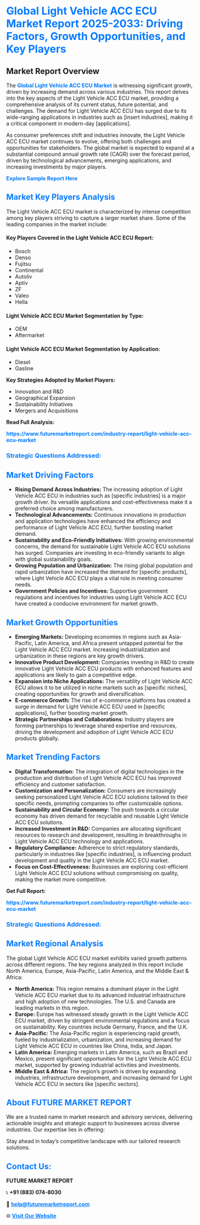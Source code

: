 <h1 style="color: #007BFF;">Global Light Vehicle ACC ECU Market Report 2025-2033: Driving Factors, Growth Opportunities, and Key Players</h1>

<section id="overview">
<h2>Market Report Overview</h2>
<p>The <a href="https://www.futuremarketreport.com/industry-report/light-vehicle-acc-ecu-market" style="color: #007BFF; text-decoration: none;"><strong>Global Light Vehicle ACC ECU Market</strong></a> is witnessing significant growth, driven by increasing demand across various industries. This report delves into the key aspects of the Light Vehicle ACC ECU market, providing a comprehensive analysis of its current status, future potential, and challenges. The demand for Light Vehicle ACC ECU has surged due to its wide-ranging applications in industries such as [insert industries], making it a critical component in modern-day [applications].</p>
<p>As consumer preferences shift and industries innovate, the Light Vehicle ACC ECU market continues to evolve, offering both challenges and opportunities for stakeholders. The global market is expected to expand at a substantial compound annual growth rate (CAGR) over the forecast period, driven by technological advancements, emerging applications, and increasing investments by major players.</p>
</section>

<section id="overview">
<p><a href="https://www.futuremarketreport.com/request-sample/reportId=36491" style="color: #007BFF; text-decoration: none;"><strong>Explore Sample Report Here</strong></a></p>
</section>

<section id="key-players">
<h2 style="color: #007BFF;">Market Key Players Analysis</h2>
<p>The Light Vehicle ACC ECU market is characterized by intense competition among key players striving to capture a larger market share. Some of the leading companies in the market include:</p>
<h4>Key Players Covered in the Light Vehicle ACC ECU Report:</h4>
<ul><li>Bosch</li><li>Denso</li><li>Fujitsu</li><li>Continental</li><li>Autoliv</li><li>Aptiv</li><li>ZF</li><li>Valeo</li><li>Hella</li></ul>
<h4>Light Vehicle ACC ECU Market Segmentation by Type:</h4>
<ul><li>OEM</li><li>Aftermarket</li></ul>

<h4>Light Vehicle ACC ECU Market Segmentation by Application:</h4>
<ul><li>Diesel</li><li>Gasline</li></ul>
<p><strong>Key Strategies Adopted by Market Players:</strong></p>
<ul>
<li>Innovation and R&D</li>
<li>Geographical Expansion</li>
<li>Sustainability Initiatives</li>
<li>Mergers and Acquisitions</li>
</ul>
</section>

<section>
<p><strong>Read Full Analysis: </strong></p><a href="https://www.futuremarketreport.com/industry-report/light-vehicle-acc-ecu-market" style="color: #007BFF; text-decoration: none;"><strong>https://www.futuremarketreport.com/industry-report/light-vehicle-acc-ecu-market</strong></a>
<h3 style="color: #007BFF;">Strategic Questions Addressed:</h3>
</section>

<section id="driving-factors">
<h2 style="color: #007BFF;">Market Driving Factors</h2>
<ul>
<li><strong>Rising Demand Across Industries:</strong> The increasing adoption of Light Vehicle ACC ECU in industries such as [specific industries] is a major growth driver. Its versatile applications and cost-effectiveness make it a preferred choice among manufacturers.</li>
<li><strong>Technological Advancements:</strong> Continuous innovations in production and application technologies have enhanced the efficiency and performance of Light Vehicle ACC ECU, further boosting market demand.</li>
<li><strong>Sustainability and Eco-Friendly Initiatives:</strong> With growing environmental concerns, the demand for sustainable Light Vehicle ACC ECU solutions has surged. Companies are investing in eco-friendly variants to align with global sustainability goals.</li>
<li><strong>Growing Population and Urbanization:</strong> The rising global population and rapid urbanization have increased the demand for [specific products], where Light Vehicle ACC ECU plays a vital role in meeting consumer needs.</li>
<li><strong>Government Policies and Incentives:</strong> Supportive government regulations and incentives for industries using Light Vehicle ACC ECU have created a conducive environment for market growth.</li>
</ul>
</section>

<section id="growth-opportunities">
<h2 style="color: #007BFF;">Market Growth Opportunities</h2>
<ul>
<li><strong>Emerging Markets:</strong> Developing economies in regions such as Asia-Pacific, Latin America, and Africa present untapped potential for the Light Vehicle ACC ECU market. Increasing industrialization and urbanization in these regions are key growth drivers.</li>
<li><strong>Innovative Product Development:</strong> Companies investing in R&D to create innovative Light Vehicle ACC ECU products with enhanced features and applications are likely to gain a competitive edge.</li>
<li><strong>Expansion into Niche Applications:</strong> The versatility of Light Vehicle ACC ECU allows it to be utilized in niche markets such as [specific niches], creating opportunities for growth and diversification.</li>
<li><strong>E-commerce Growth:</strong> The rise of e-commerce platforms has created a surge in demand for Light Vehicle ACC ECU used in [specific applications], further boosting market growth.</li>
<li><strong>Strategic Partnerships and Collaborations:</strong> Industry players are forming partnerships to leverage shared expertise and resources, driving the development and adoption of Light Vehicle ACC ECU products globally.</li>
</ul>
</section>

<section id="trending-factors">
<h2 style="color: #007BFF;">Market Trending Factors</h2>
<ul>
<li><strong>Digital Transformation:</strong> The integration of digital technologies in the production and distribution of Light Vehicle ACC ECU has improved efficiency and customer satisfaction.</li>
<li><strong>Customization and Personalization:</strong> Consumers are increasingly seeking personalized Light Vehicle ACC ECU solutions tailored to their specific needs, prompting companies to offer customizable options.</li>
<li><strong>Sustainability and Circular Economy:</strong> The push towards a circular economy has driven demand for recyclable and reusable Light Vehicle ACC ECU solutions.</li>
<li><strong>Increased Investment in R&D:</strong> Companies are allocating significant resources to research and development, resulting in breakthroughs in Light Vehicle ACC ECU technology and applications.</li>
<li><strong>Regulatory Compliance:</strong> Adherence to strict regulatory standards, particularly in industries like [specific industries], is influencing product development and quality in the Light Vehicle ACC ECU market.</li>
<li><strong>Focus on Cost-Effectiveness:</strong> Businesses are exploring cost-efficient Light Vehicle ACC ECU solutions without compromising on quality, making the market more competitive.</li>
</ul>
</section>

<section>
<p><strong>Get Full Report: </strong></p><a href="https://www.futuremarketreport.com/industry-report/light-vehicle-acc-ecu-market" style="color: #007BFF; text-decoration: none;"><strong>https://www.futuremarketreport.com/industry-report/light-vehicle-acc-ecu-market</strong></a>
<h3 style="color: #007BFF;">Strategic Questions Addressed:</h3>
</section>


<section id="regional-analysis">
<h2 style="color: #007BFF;">Market Regional Analysis</h2>
<p>The global Light Vehicle ACC ECU market exhibits varied growth patterns across different regions. The key regions analyzed in this report include North America, Europe, Asia-Pacific, Latin America, and the Middle East & Africa:</p>
<ul>
<li><strong>North America:</strong> This region remains a dominant player in the Light Vehicle ACC ECU market due to its advanced industrial infrastructure and high adoption of new technologies. The U.S. and Canada are leading markets in this region.</li>
<li><strong>Europe:</strong> Europe has witnessed steady growth in the Light Vehicle ACC ECU market, driven by stringent environmental regulations and a focus on sustainability. Key countries include Germany, France, and the U.K.</li>
<li><strong>Asia-Pacific:</strong> The Asia-Pacific region is experiencing rapid growth, fueled by industrialization, urbanization, and increasing demand for Light Vehicle ACC ECU in countries like China, India, and Japan.</li>
<li><strong>Latin America:</strong> Emerging markets in Latin America, such as Brazil and Mexico, present significant opportunities for the Light Vehicle ACC ECU market, supported by growing industrial activities and investments.</li>
<li><strong>Middle East & Africa:</strong> The region’s growth is driven by expanding industries, infrastructure development, and increasing demand for Light Vehicle ACC ECU in sectors like [specific sectors].</li>
</ul>
</section>

<footer>
<h2 style="color: #007BFF;">About FUTURE MARKET REPORT</h2>
<p>We are a trusted name in market research and advisory services, delivering actionable insights and strategic support to businesses across diverse industries. Our expertise lies in offering:</p>

<p>Stay ahead in today’s competitive landscape with our tailored research solutions.</p>

<h2 style="color: #007BFF;">Contact Us:</h2>
<p><strong>FUTURE MARKET REPORT</strong></p>
<p>📞 <strong>+91 (883) 074-8030</strong></p>
<p>📧 <strong><a href="mailto:help@futuremarketreport.com" style="color: #007BFF;">help@futuremarketreport.com</a></strong></p>
<p>🌐 <strong><a href="https://www.futuremarketreport.com/" style="color: #007BFF;">Visit Our Website</a></strong></p>
</footer>